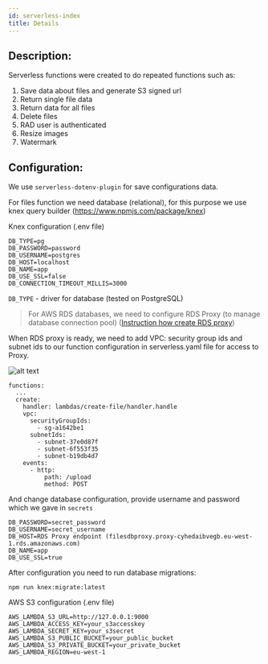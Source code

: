 ```yaml
---
id: serverless-index
title: Details
---
```


## Description:

Serverless functions were created to do repeated functions such as:

1. Save data about files and generate S3 signed url
2. Return single file data
3. Return data for all files
4. Delete files
5. RAD user is authenticated
6. Resize images
7. Watermark


## Configuration:
We use `serverless-dotenv-plugin` for save configurations data.

For files function we need database (relational), for this purpose we use knex query builder (https://www.npmjs.com/package/knex)

Knex configuration (.env file)
```
DB_TYPE=pg
DB_PASSWORD=password
DB_USERNAME=postgres
DB_HOST=localhost
DB_NAME=app
DB_USE_SSL=false
DB_CONNECTION_TIMEOUT_MILLIS=3000
```

`DB_TYPE` - driver for database (tested on PostgreSQL)

> For AWS RDS databases, we need to configure RDS Proxy (to manage database connection pool)
([Instruction how create RDS proxy](https://aws.amazon.com/blogs/compute/using-amazon-rds-proxy-with-aws-lambda/))

When RDS proxy is ready, we need to add VPC: security group ids and subnet ids to our function configuration in  serverless.yaml file for access to Proxy.

![alt text](assets/vpc_subnets.png)


```
functions:
  ...
  create:
    handler: lambdas/create-file/handler.handle
    vpc:
      securityGroupIds:
        - sg-a1642be1
      subnetIds:
        - subnet-37e0d87f
        - subnet-6f553f35
        - subnet-b19db4d7
    events:
      - http:
          path: /upload
          method: POST
```

And change database configuration, provide username and password which we gave in `secrets`

```
DB_PASSWORD=secret_password
DB_USERNAME=secret_username
DB_HOST=RDS Proxy endpoint (filesdbproxy.proxy-cyhedaibvegb.eu-west-1.rds.amazonaws.com)
DB_NAME=app
DB_USE_SSL=true
```

After configuration you need to run database migrations:

```
npm run knex:migrate:latest
```

AWS S3 configuration (.env file)
```
AWS_LAMBDA_S3_URL=http://127.0.0.1:9000
AWS_LAMBDA_ACCESS_KEY=your_s3accesskey
AWS_LAMBDA_SECRET_KEY=your_s3secret
AWS_LAMBDA_S3_PUBLIC_BUCKET=your_public_bucket
AWS_LAMBDA_S3_PRIVATE_BUCKET=your_private_bucket
AWS_LAMBDA_REGION=eu-west-1
```